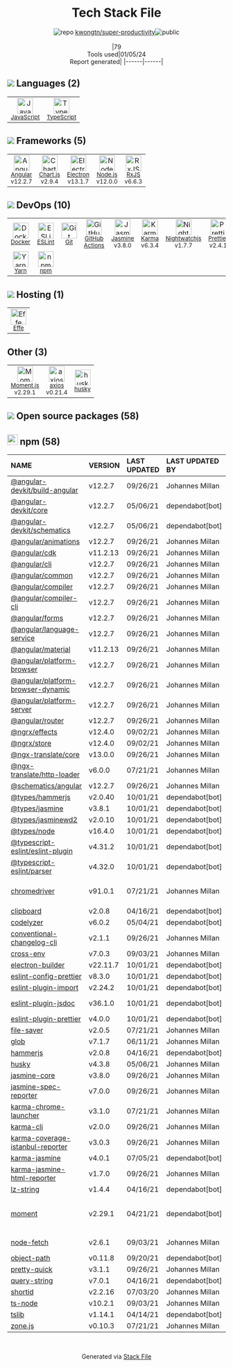 <!--
&lt;--- Readme.md Snippet without images Start ---&gt;
## Tech Stack
kwongtn/super-productivity is built on the following main stack:

- [Jasmine](http://jasmine.github.io/) – Javascript Testing Framework
- [Node.js](http://nodejs.org/) – Frameworks (Full Stack)
- [JavaScript](https://developer.mozilla.org/en-US/docs/Web/JavaScript) – Languages
- [Karma](http://karma-runner.github.io/) – Browser Testing
- [TypeScript](http://www.typescriptlang.org) – Languages
- [RxJS](http://reactivex.io/rxjs/) – Concurrency Frameworks
- [Electron](http://electron.atom.io/) – Cross-Platform Desktop Development
- [ESLint](http://eslint.org/) – Code Review
- [Moment.js](http://momentjs.com/) – Javascript Utilities & Libraries
- [Angular](https://angular.io) – Javascript MVC Frameworks
- [Chart.js](http://www.chartjs.org/) – Charting Libraries
- [Nightwatchjs](http://nightwatchjs.org/) – Browser Testing
- [Effe](http://redbeardlab.github.io/2016/03/05/effe.html) – Serverless / Task Processing
- [axios](https://github.com/mzabriskie/axios) – Javascript Utilities & Libraries
- [Yarn](https://yarnpkg.com/) – Front End Package Manager
- [Prettier](https://prettier.io/) – Code Review
- [GitHub Actions](https://github.com/features/actions) – Continuous Integration
- [Docker](https://www.docker.com/) – Virtual Machine Platforms & Containers

Full tech stack [here](/techstack.md)

&lt;--- Readme.md Snippet without images End ---&gt;

&lt;--- Readme.md Snippet with images Start ---&gt;
## Tech Stack
kwongtn/super-productivity is built on the following main stack:

- <img width='25' height='25' src='https://img.stackshare.io/service/831/7c0b595409af531b9cdeb07f8c513e8b.png' alt='Jasmine'/> [Jasmine](http://jasmine.github.io/) – Javascript Testing Framework
- <img width='25' height='25' src='https://img.stackshare.io/service/1011/n1JRsFeB_400x400.png' alt='Node.js'/> [Node.js](http://nodejs.org/) – Frameworks (Full Stack)
- <img width='25' height='25' src='https://img.stackshare.io/service/1209/javascript.jpeg' alt='JavaScript'/> [JavaScript](https://developer.mozilla.org/en-US/docs/Web/JavaScript) – Languages
- <img width='25' height='25' src='https://img.stackshare.io/service/1420/TidYGd6a.png' alt='Karma'/> [Karma](http://karma-runner.github.io/) – Browser Testing
- <img width='25' height='25' src='https://img.stackshare.io/service/1612/bynNY5dJ.jpg' alt='TypeScript'/> [TypeScript](http://www.typescriptlang.org) – Languages
- <img width='25' height='25' src='https://img.stackshare.io/service/1796/984368.png' alt='RxJS'/> [RxJS](http://reactivex.io/rxjs/) – Concurrency Frameworks
- <img width='25' height='25' src='https://img.stackshare.io/service/2946/default_18a71b65e69d7aef5f218ae07f64eb6e1594c444.jpg' alt='Electron'/> [Electron](http://electron.atom.io/) – Cross-Platform Desktop Development
- <img width='25' height='25' src='https://img.stackshare.io/service/3337/Q4L7Jncy.jpg' alt='ESLint'/> [ESLint](http://eslint.org/) – Code Review
- <img width='25' height='25' src='https://img.stackshare.io/service/3643/Xrtdc94q_400x400.png' alt='Moment.js'/> [Moment.js](http://momentjs.com/) – Javascript Utilities & Libraries
- <img width='25' height='25' src='https://img.stackshare.io/service/3745/cb8U-gL6_400x400.jpg' alt='Angular'/> [Angular](https://angular.io) – Javascript MVC Frameworks
- <img width='25' height='25' src='https://img.stackshare.io/service/3866/_GD1-XrU_400x400.jpg' alt='Chart.js'/> [Chart.js](http://www.chartjs.org/) – Charting Libraries
- <img width='25' height='25' src='https://img.stackshare.io/service/4125/Ihf7jKaE.png' alt='Nightwatchjs'/> [Nightwatchjs](http://nightwatchjs.org/) – Browser Testing
- <img width='25' height='25' src='https://img.stackshare.io/no-img-open-source.png' alt='Effe'/> [Effe](http://redbeardlab.github.io/2016/03/05/effe.html) – Serverless / Task Processing
- <img width='25' height='25' src='https://img.stackshare.io/no-img-open-source.png' alt='axios'/> [axios](https://github.com/mzabriskie/axios) – Javascript Utilities & Libraries
- <img width='25' height='25' src='https://img.stackshare.io/service/5848/44mC-kJ3.jpg' alt='Yarn'/> [Yarn](https://yarnpkg.com/) – Front End Package Manager
- <img width='25' height='25' src='https://img.stackshare.io/service/7035/default_66f265943abed56bcdbfca1c866a4261b1fbb063.jpg' alt='Prettier'/> [Prettier](https://prettier.io/) – Code Review
- <img width='25' height='25' src='https://img.stackshare.io/service/11563/actions.png' alt='GitHub Actions'/> [GitHub Actions](https://github.com/features/actions) – Continuous Integration
- <img width='25' height='25' src='https://img.stackshare.io/service/586/n4u37v9t_400x400.png' alt='Docker'/> [Docker](https://www.docker.com/) – Virtual Machine Platforms & Containers

Full tech stack [here](/techstack.md)

&lt;--- Readme.md Snippet with images End ---&gt;
-->
<div align="center">

# Tech Stack File
![](https://img.stackshare.io/repo.svg "repo") [kwongtn/super-productivity](https://github.com/kwongtn/super-productivity)![](https://img.stackshare.io/public_badge.svg "public")
<br/><br/>
|79<br/>Tools used|01/05/24 <br/>Report generated|
|------|------|
</div>

## <img src='https://img.stackshare.io/languages.svg'/> Languages (2)
<table><tr>
  <td align='center'>
  <img width='36' height='36' src='https://img.stackshare.io/service/1209/javascript.jpeg' alt='JavaScript'>
  <br>
  <sub><a href="https://developer.mozilla.org/en-US/docs/Web/JavaScript">JavaScript</a></sub>
  <br>
  <sub></sub>
</td>

<td align='center'>
  <img width='36' height='36' src='https://img.stackshare.io/service/1612/bynNY5dJ.jpg' alt='TypeScript'>
  <br>
  <sub><a href="http://www.typescriptlang.org">TypeScript</a></sub>
  <br>
  <sub></sub>
</td>

</tr>
</table>

## <img src='https://img.stackshare.io/frameworks.svg'/> Frameworks (5)
<table><tr>
  <td align='center'>
  <img width='36' height='36' src='https://img.stackshare.io/service/3745/cb8U-gL6_400x400.jpg' alt='Angular'>
  <br>
  <sub><a href="https://angular.io">Angular</a></sub>
  <br>
  <sub>v12.2.7</sub>
</td>

<td align='center'>
  <img width='36' height='36' src='https://img.stackshare.io/service/3866/_GD1-XrU_400x400.jpg' alt='Chart.js'>
  <br>
  <sub><a href="http://www.chartjs.org/">Chart.js</a></sub>
  <br>
  <sub>v2.9.4</sub>
</td>

<td align='center'>
  <img width='36' height='36' src='https://img.stackshare.io/service/2946/default_18a71b65e69d7aef5f218ae07f64eb6e1594c444.jpg' alt='Electron'>
  <br>
  <sub><a href="http://electron.atom.io/">Electron</a></sub>
  <br>
  <sub>v13.1.7</sub>
</td>

<td align='center'>
  <img width='36' height='36' src='https://img.stackshare.io/service/1011/n1JRsFeB_400x400.png' alt='Node.js'>
  <br>
  <sub><a href="http://nodejs.org/">Node.js</a></sub>
  <br>
  <sub>v12.0.0</sub>
</td>

<td align='center'>
  <img width='36' height='36' src='https://img.stackshare.io/service/1796/984368.png' alt='RxJS'>
  <br>
  <sub><a href="http://reactivex.io/rxjs/">RxJS</a></sub>
  <br>
  <sub>v6.6.3</sub>
</td>

</tr>
</table>

## <img src='https://img.stackshare.io/devops.svg'/> DevOps (10)
<table><tr>
  <td align='center'>
  <img width='36' height='36' src='https://img.stackshare.io/service/586/n4u37v9t_400x400.png' alt='Docker'>
  <br>
  <sub><a href="https://www.docker.com/">Docker</a></sub>
  <br>
  <sub></sub>
</td>

<td align='center'>
  <img width='36' height='36' src='https://img.stackshare.io/service/3337/Q4L7Jncy.jpg' alt='ESLint'>
  <br>
  <sub><a href="http://eslint.org/">ESLint</a></sub>
  <br>
  <sub></sub>
</td>

<td align='center'>
  <img width='36' height='36' src='https://img.stackshare.io/service/1046/git.png' alt='Git'>
  <br>
  <sub><a href="http://git-scm.com/">Git</a></sub>
  <br>
  <sub></sub>
</td>

<td align='center'>
  <img width='36' height='36' src='https://img.stackshare.io/service/11563/actions.png' alt='GitHub Actions'>
  <br>
  <sub><a href="https://github.com/features/actions">GitHub Actions</a></sub>
  <br>
  <sub></sub>
</td>

<td align='center'>
  <img width='36' height='36' src='https://img.stackshare.io/service/831/7c0b595409af531b9cdeb07f8c513e8b.png' alt='Jasmine'>
  <br>
  <sub><a href="http://jasmine.github.io/">Jasmine</a></sub>
  <br>
  <sub>v3.8.0</sub>
</td>

<td align='center'>
  <img width='36' height='36' src='https://img.stackshare.io/service/1420/TidYGd6a.png' alt='Karma'>
  <br>
  <sub><a href="http://karma-runner.github.io/">Karma</a></sub>
  <br>
  <sub>v6.3.4</sub>
</td>

<td align='center'>
  <img width='36' height='36' src='https://img.stackshare.io/service/4125/Ihf7jKaE.png' alt='Nightwatchjs'>
  <br>
  <sub><a href="http://nightwatchjs.org/">Nightwatchjs</a></sub>
  <br>
  <sub>v1.7.7</sub>
</td>

<td align='center'>
  <img width='36' height='36' src='https://img.stackshare.io/service/7035/default_66f265943abed56bcdbfca1c866a4261b1fbb063.jpg' alt='Prettier'>
  <br>
  <sub><a href="https://prettier.io/">Prettier</a></sub>
  <br>
  <sub>v2.4.1</sub>
</td>

</tr>
<tr>
  <td align='center'>
  <img width='36' height='36' src='https://img.stackshare.io/service/5848/44mC-kJ3.jpg' alt='Yarn'>
  <br>
  <sub><a href="https://yarnpkg.com/">Yarn</a></sub>
  <br>
  <sub></sub>
</td>

<td align='center'>
  <img width='36' height='36' src='https://img.stackshare.io/service/1120/lejvzrnlpb308aftn31u.png' alt='npm'>
  <br>
  <sub><a href="https://www.npmjs.com/">npm</a></sub>
  <br>
  <sub></sub>
</td>

</tr>
</table>

## <img src='https://img.stackshare.io/hosting.svg'/> Hosting (1)
<table><tr>
  <td align='center'>
  <img width='36' height='36' src='https://img.stackshare.io/no-img-open-source.png' alt='Effe'>
  <br>
  <sub><a href="http://redbeardlab.github.io/2016/03/05/effe.html">Effe</a></sub>
  <br>
  <sub></sub>
</td>

</tr>
</table>

## Other (3)
<table><tr>
  <td align='center'>
  <img width='36' height='36' src='https://img.stackshare.io/service/3643/Xrtdc94q_400x400.png' alt='Moment.js'>
  <br>
  <sub><a href="http://momentjs.com/">Moment.js</a></sub>
  <br>
  <sub>v2.29.1</sub>
</td>

<td align='center'>
  <img width='36' height='36' src='https://img.stackshare.io/no-img-open-source.png' alt='axios'>
  <br>
  <sub><a href="https://github.com/mzabriskie/axios">axios</a></sub>
  <br>
  <sub>v0.21.4</sub>
</td>

<td align='center'>
  <img width='36' height='36' src='https://img.stackshare.io/service/9527/5502029.jpeg' alt='husky'>
  <br>
  <sub><a href="https://github.com/typicode/husky">husky</a></sub>
  <br>
  <sub></sub>
</td>

</tr>
</table>


## <img src='https://img.stackshare.io/group.svg' /> Open source packages (58)</h2>

## <img width='24' height='24' src='https://img.stackshare.io/service/1120/lejvzrnlpb308aftn31u.png'/> npm (58)

|NAME|VERSION|LAST UPDATED|LAST UPDATED BY|LICENSE|VULNERABILITIES|
|:------|:------|:------|:------|:------|:------|
|[@angular-devkit/build-angular](https://www.npmjs.com/@angular-devkit/build-angular)|v12.2.7|09/26/21|Johannes Millan |MIT|N/A|
|[@angular-devkit/core](https://www.npmjs.com/@angular-devkit/core)|v12.2.7|05/06/21|dependabot[bot] |MIT|N/A|
|[@angular-devkit/schematics](https://www.npmjs.com/@angular-devkit/schematics)|v12.2.7|05/06/21|dependabot[bot] |MIT|N/A|
|[@angular/animations](https://www.npmjs.com/@angular/animations)|v12.2.7|09/26/21|Johannes Millan |MIT|N/A|
|[@angular/cdk](https://www.npmjs.com/@angular/cdk)|v11.2.13|09/26/21|Johannes Millan |MIT|N/A|
|[@angular/cli](https://www.npmjs.com/@angular/cli)|v12.2.7|09/26/21|Johannes Millan |MIT|N/A|
|[@angular/common](https://www.npmjs.com/@angular/common)|v12.2.7|09/26/21|Johannes Millan |MIT|N/A|
|[@angular/compiler](https://www.npmjs.com/@angular/compiler)|v12.2.7|09/26/21|Johannes Millan |MIT|N/A|
|[@angular/compiler-cli](https://www.npmjs.com/@angular/compiler-cli)|v12.2.7|09/26/21|Johannes Millan |MIT|N/A|
|[@angular/forms](https://www.npmjs.com/@angular/forms)|v12.2.7|09/26/21|Johannes Millan |MIT|N/A|
|[@angular/language-service](https://www.npmjs.com/@angular/language-service)|v12.2.7|09/26/21|Johannes Millan |MIT|N/A|
|[@angular/material](https://www.npmjs.com/@angular/material)|v11.2.13|09/26/21|Johannes Millan |MIT|N/A|
|[@angular/platform-browser](https://www.npmjs.com/@angular/platform-browser)|v12.2.7|09/26/21|Johannes Millan |MIT|N/A|
|[@angular/platform-browser-dynamic](https://www.npmjs.com/@angular/platform-browser-dynamic)|v12.2.7|09/26/21|Johannes Millan |MIT|N/A|
|[@angular/platform-server](https://www.npmjs.com/@angular/platform-server)|v12.2.7|09/26/21|Johannes Millan |MIT|N/A|
|[@angular/router](https://www.npmjs.com/@angular/router)|v12.2.7|09/26/21|Johannes Millan |MIT|N/A|
|[@ngrx/effects](https://www.npmjs.com/@ngrx/effects)|v12.4.0|09/02/21|Johannes Millan |MIT|N/A|
|[@ngrx/store](https://www.npmjs.com/@ngrx/store)|v12.4.0|09/02/21|Johannes Millan |MIT|N/A|
|[@ngx-translate/core](https://www.npmjs.com/@ngx-translate/core)|v13.0.0|09/26/21|Johannes Millan |MIT|N/A|
|[@ngx-translate/http-loader](https://www.npmjs.com/@ngx-translate/http-loader)|v6.0.0|07/21/21|Johannes Millan |MIT|N/A|
|[@schematics/angular](https://www.npmjs.com/@schematics/angular)|v12.2.7|09/26/21|Johannes Millan |MIT|N/A|
|[@types/hammerjs](https://www.npmjs.com/@types/hammerjs)|v2.0.40|10/01/21|dependabot[bot] |MIT|N/A|
|[@types/jasmine](https://www.npmjs.com/@types/jasmine)|v3.8.1|10/01/21|dependabot[bot] |MIT|N/A|
|[@types/jasminewd2](https://www.npmjs.com/@types/jasminewd2)|v2.0.10|10/01/21|dependabot[bot] |MIT|N/A|
|[@types/node](https://www.npmjs.com/@types/node)|v16.4.0|10/01/21|dependabot[bot] |MIT|N/A|
|[@typescript-eslint/eslint-plugin](https://www.npmjs.com/@typescript-eslint/eslint-plugin)|v4.31.2|10/01/21|dependabot[bot] |MIT|N/A|
|[@typescript-eslint/parser](https://www.npmjs.com/@typescript-eslint/parser)|v4.32.0|10/01/21|dependabot[bot] |BSD-2-Clause|N/A|
|[chromedriver](https://www.npmjs.com/chromedriver)|v91.0.1|07/21/21|Johannes Millan |Apache-2.0|[CVE-2023-26156](https://github.com/advisories/GHSA-hm92-vgmw-qfmx) (Moderate)|
|[clipboard](https://www.npmjs.com/clipboard)|v2.0.8|04/16/21|dependabot[bot] |MIT|N/A|
|[codelyzer](https://www.npmjs.com/codelyzer)|v6.0.2|05/04/21|dependabot[bot] |MIT|N/A|
|[conventional-changelog-cli](https://www.npmjs.com/conventional-changelog-cli)|v2.1.1|09/26/21|Johannes Millan |ISC|N/A|
|[cross-env](https://www.npmjs.com/cross-env)|v7.0.3|09/03/21|Johannes Millan |MIT|N/A|
|[electron-builder](https://www.npmjs.com/electron-builder)|v22.11.7|10/01/21|dependabot[bot] |MIT|N/A|
|[eslint-config-prettier](https://www.npmjs.com/eslint-config-prettier)|v8.3.0|10/01/21|dependabot[bot] |MIT|N/A|
|[eslint-plugin-import](https://www.npmjs.com/eslint-plugin-import)|v2.24.2|10/01/21|dependabot[bot] |MIT|N/A|
|[eslint-plugin-jsdoc](https://www.npmjs.com/eslint-plugin-jsdoc)|v36.1.0|10/01/21|dependabot[bot] |BSD-3-Clause|N/A|
|[eslint-plugin-prettier](https://www.npmjs.com/eslint-plugin-prettier)|v4.0.0|10/01/21|dependabot[bot] |MIT|N/A|
|[file-saver](https://www.npmjs.com/file-saver)|v2.0.5|07/21/21|Johannes Millan |MIT|N/A|
|[glob](https://www.npmjs.com/glob)|v7.1.7|06/11/21|Johannes Millan |ISC|N/A|
|[hammerjs](https://www.npmjs.com/hammerjs)|v2.0.8|04/16/21|dependabot[bot] |MIT|N/A|
|[husky](https://www.npmjs.com/husky)|v4.3.8|05/06/21|Johannes Millan |MIT|N/A|
|[jasmine-core](https://www.npmjs.com/jasmine-core)|v3.8.0|09/26/21|Johannes Millan |MIT|N/A|
|[jasmine-spec-reporter](https://www.npmjs.com/jasmine-spec-reporter)|v7.0.0|09/26/21|Johannes Millan |Apache-2.0|N/A|
|[karma-chrome-launcher](https://www.npmjs.com/karma-chrome-launcher)|v3.1.0|07/21/21|Johannes Millan |MIT|N/A|
|[karma-cli](https://www.npmjs.com/karma-cli)|v2.0.0|09/26/21|Johannes Millan |MIT|N/A|
|[karma-coverage-istanbul-reporter](https://www.npmjs.com/karma-coverage-istanbul-reporter)|v3.0.3|09/26/21|Johannes Millan |MIT|N/A|
|[karma-jasmine](https://www.npmjs.com/karma-jasmine)|v4.0.1|07/05/21|dependabot[bot] |MIT|N/A|
|[karma-jasmine-html-reporter](https://www.npmjs.com/karma-jasmine-html-reporter)|v1.7.0|09/26/21|Johannes Millan |MIT|N/A|
|[lz-string](https://www.npmjs.com/lz-string)|v1.4.4|04/16/21|dependabot[bot] |MIT|N/A|
|[moment](https://www.npmjs.com/moment)|v2.29.1|04/21/21|dependabot[bot] |MIT|[CVE-2022-24785](https://github.com/advisories/GHSA-8hfj-j24r-96c4) (High)<br/>[CVE-2022-31129](https://github.com/advisories/GHSA-wc69-rhjr-hc9g) (High)|
|[node-fetch](https://www.npmjs.com/node-fetch)|v2.6.1|09/03/21|Johannes Millan |MIT|[CVE-2022-0235](https://github.com/advisories/GHSA-r683-j2x4-v87g) (High)|
|[object-path](https://www.npmjs.com/object-path)|v0.11.8|09/20/21|dependabot[bot] |MIT|N/A|
|[pretty-quick](https://www.npmjs.com/pretty-quick)|v3.1.1|09/26/21|Johannes Millan |MIT|N/A|
|[query-string](https://www.npmjs.com/query-string)|v7.0.1|04/16/21|dependabot[bot] |MIT|N/A|
|[shortid](https://www.npmjs.com/shortid)|v2.2.16|07/03/20|Johannes Millan |MIT|N/A|
|[ts-node](https://www.npmjs.com/ts-node)|v10.2.1|09/03/21|Johannes Millan |MIT|N/A|
|[tslib](https://www.npmjs.com/tslib)|v1.14.1|04/14/21|dependabot[bot] |0BSD|N/A|
|[zone.js](https://www.npmjs.com/zone.js)|v0.10.3|07/21/21|Johannes Millan |MIT|N/A|

<br/>
<div align='center'>

Generated via [Stack File](https://github.com/marketplace/stack-file)
